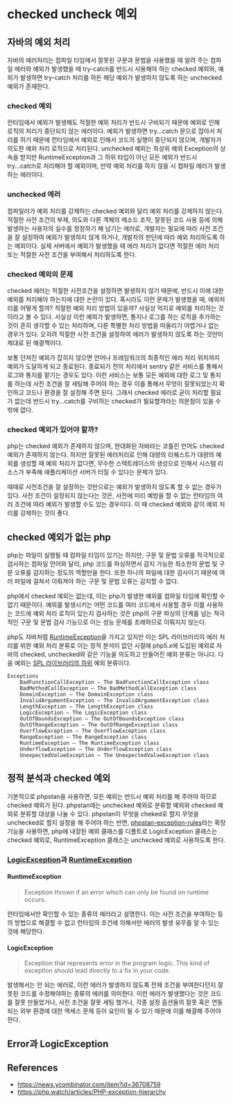 # checked uncheck 예외

## 자바의 예외 처리

자바의 에러처리는 컴파일 타임에서 잘못된 구문과 문법을 사용했을 때 알려 주는 컴파일 에러와 예외가 발생했을 때 try-catch를 반드시 사용해야 하는 checked 예외와, 예외가 발생하면 try-catch 처리를 하든 해당 예외가 발생하지 않도록 하는 unchecked 예외가 존재한다.

### checked 예외

런타임에서 예외가 발생해도 적절한 예외 처리가 반드시 구비되기 때문에 예외로 인해 로직의 처리가 중단되지 않는 에러이다. 예외가 발생하면 try...catch 문으로 잡아서 처리를 하기 때문에 런타임에서 예외로 인해서 코드의 실행이 중단되지 않으며, 개발자가 의도한 예외 처리 로직으로 처리된다. unchecked 예외는 최상위 예외 Exception의 상속을 받지만 RuntimeException과 그 하위 타입이 아닌 모든 예외가 반드시 try...catch로 처리해야 할 예외이며, 만약 예외 처리를 하지 않을 시 컴파일 에러가 발생하는 에러이다.

### unchecked 에러

컴파일러가 예외 처리를 강제하는 checked 예외와 달리 예외 처리를 강제하지 않는다. 적절한 사전 조건의 부재, 의도와 다른 객체의 메소드 조작, 잘못된 코드 사용 등에 의해 발생하는 사용자의 실수를 정정하기 해 남기는 에러로, 개발자는 필요에 따라 사전 조건을 잘 설정하여 예외가 발생하지 않게 하거나, 개발자의 판단에 따라 예외 처리하도록 하는 예외이다. 실제 서버에서 예외가 발생했을 때 에러 처리가 없다면 적절한 에러 처리 또는 적절한 사전 조건을 부여해서 처리하도록 한다.

### checked 예외의 문제

checked 에러는 적절한 사전조건을 설정하면 발생하지 않기 때문에, 반드시 이에 대한 예외를 처리해야 하는지에 대한 논란이 있다. 혹시라도 이런 문제가 발생했을 때, 예외처리를 어떻게 할까? 적절한 예외 처리 방법이 있을까? 사실상 억지로 예외를 처리하는 것이라고 볼 수 있다. 사실상 이런 예외가 발생하면, 통지나 로그를 하는 로직을 추가하는 것이 흔히 생각할 수 있는 처리하며, 다른 특별한 처리 방법을 떠올리기 어렵거나 없는 경우가 있다. 오히려 적절한 사전 조건을 설정하여 에러가 발생하지 않도록 하는 것만이 제대로 된 해결책이다.

보통 던져진 예외가 잡히지 않으면 언어나 프레임워크의 최종적인 에러 처리 위치까지 예외가 도달하게 되고 종료된다. 종료되기 전의 처리에서 sentry 같은 서비스를 통해서 로그와 통지를 맡기는 경우도 있다. 이런 서비스는 보통 모든 예외에 대한 로그 및 통지를 하는데 사전 조건을 잘 세팅해 주어야 하는 경우 이를 통해서 무엇이 잘못되었는지 확인하고 코드나 환경을 잘 설정해 주면 된다. 그래서 checked 에러로 굳이 처리할 필요가 없는데 반드시 try...catch를 구비하는 checked가 필요할까라는 의문점이 있을 수 밖에 없다.

### checked 예외가 있어야 할까?

php는 checked 예외가 존재하지 않으며, 현대화된 자바라는 코틀린 언어도 checked 예외가 존재하지 않는다. 하지만 잘못된 에러처리로 인해 대량의 리퀘스트가 대량의 예외를 생성할 때 예외 처리가 없다면, 무수한 스텍트레이스의 생성으로 인해서 시스템 리소스가 부족해 애플리케이션 서버가 터질 수 있다는 문제가 있다.

때때로 사전조건을 잘 설정하는 것만으로는 예외가 발생하지 않도록 할 수 없는 경우가 있다. 사전 조건이 설정되지 않는다는 것은, 사전에 미리 예방을 할 수 없는 런타임의 여러 조건에 따라 예외가 발생할 수도 있는 경우이다. 이 때 checked 예외와 같이 예외 처리를 강제하는 것이 좋다.

## checked 예외가 없는 php

php는 파일이 실행될 때 컴파일 타임이 있기는 하지만, 구문 및 문법 오류를 적극적으로 검사하는 컴파일 언어와 달리, php 코드를 파싱하면서 감지 가능한 최소한의 문법 및 구문 오류를 감지하는 정도의 역할만을 한다. 또한 하나의 파일에 대한 검사이기 때문에 여러 파일에 걸쳐서 이뤄져야 하는 구문 및 문법 오류는 감지할 수 없다.

php에서 checked 예외는 없는데, 이는 php가 발생한 예외를 컴파일 타임에 확인할 수 없기 때문이다. 예외를 발생시키는 어떤 코드를 여러 코드에서 사용할 경우 이를 사용하는 코드에 예외 처리 로직이 있는지 검사하는 것은 php의 구문 파싱의 단계를 넘는 적극적인 구문 및 문법 검사 기능으로 이는 성능 문제를 초래하므로 이뤄지지 않는다.

php도 자바처럼 [RuntimeException](https://www.php.net/manual/en/class.runtimeexception.php)을 가지고 있지만 이는 SPL 라이브러리의 에러 처리를 위한 예외 처리 분류로 이는 정적 분석이 없던 시절에 php5.x에 도입된 예외로 자바의 checked, unchecked와 같은 기능을 의도하고 만들어진 예외 분류는 아니다. 다음 예외는 [SPL 라이브러리의 하위](https://www.php.net/manual/en/spl.exceptions.php) 예외 분류이다.

```
Exceptions
    BadFunctionCallException — The BadFunctionCallException class
    BadMethodCallException — The BadMethodCallException class
    DomainException — The DomainException class
    InvalidArgumentException — The InvalidArgumentException class
    LengthException — The LengthException class
    LogicException — The LogicException class
    OutOfBoundsException — The OutOfBoundsException class
    OutOfRangeException — The OutOfRangeException class
    OverflowException — The OverflowException class
    RangeException — The RangeException class
    RuntimeException — The RuntimeException class
    UnderflowException — The UnderflowException class
    UnexpectedValueException — The UnexpectedValueException class
```

## 정적 분석과 checked 예외

기본적으로 phpstan을 사용하면, 모든 예외는 반드시 예외 처리를 해 주어야 하므로 checked 예외가 된다. phpstan에는 unchecked 예외로 분류할 예외와 checked 예외로 분류할 대상을 나눌 수 있다. phpstan이 무엇을 cheked로 할지 무엇을 unchecked로 할지 설정을 해 주어야 하는 반면, [phpstan-exception-rules](https://github.com/pepakriz/phpstan-exception-rules)라는 확장 기능을 사용하면, php에 내장된 예외 클래스를 디폴트로 LogicException 클래스는 checked 예외로, RuntimeException 클래스는 unchecked 예외로 사용하도록 한다.

### [LogicException](https://www.php.net/manual/en/class.logicexception.php)과 [RuntimeException](https://www.php.net/manual/en/class.runtimeexception.php)

#### RuntimeException

> Exception thrown if an error which can only be found on runtime occurs.

런타임에서만 확인할 수 있는 종류의 에러라고 설명한다. 이는 사전 조건을 부여하는 등의 방법으로 해결할 수 없고 런타임의 조건에 의해서만 에러의 발생 유무를 알 수 있는 것에 해당한다.

#### LogicException

> Exception that represents error in the program logic. This kind of exception should lead directly to a fix in your code.

발생해서는 안 되는 에러로, 이런 에러가 발생하지 않도록 전제 조건을 부여한다던지 잘못된 코드를 수정해야하는 종류의 에러를 의미한다. 이런 에러가 발생했다는 것은 코드를 잘못 만들었거나, 사전 조건을 잘못 세팅 했거나, 각종 설정 옵션들의 잘못 혹은 연동되는 외부 환경에 대한 엑세스 문제 등이 요인이 될 수 있기 때문에 이를 해결해 주어야 한다.

## Error과 LogicException

## References
- https://news.ycombinator.com/item?id=36708759
- https://php.watch/articles/PHP-exception-hierarchy
